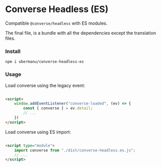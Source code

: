 # Converse Headless (ES)

Compatible `@converse/headless` with ES modules.

The final file, is a bundle with all the dependencies except the translation files.

### Install

    npm i ubermanu/converse-headless-es

### Usage

Load converse using the legacy event:

```html

<script>
    window.addEventListener("converse-loaded", (ev) => {
        const { converse } = ev.detail;
        // ...
    })
</script>
```

Load converse using ES import:

```html

<script type="module">
    import converse from "./dist/converse-headless.es.js";
    // ...
</script>
```
